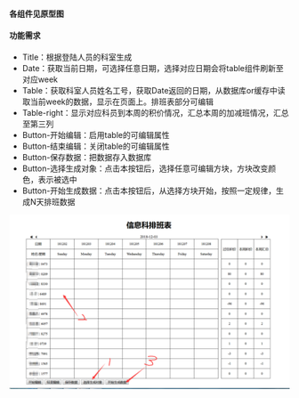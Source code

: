 #### 各组件见原型图

#### 功能需求
- Title：根据登陆人员的科室生成
- Date：获取当前日期，可选择任意日期，选择对应日期会将table组件刷新至对应week
- Table：获取科室人员姓名工号，获取Date返回的日期，从数据库or缓存中读取当前week的数据，显示在页面上。排班表部分可编辑
- Table-right：显示对应科员到本周的积价情况，汇总本周的加减班情况，汇总至第三列
- Button-开始编辑：启用table的可编辑属性
- Button-结束编辑：关闭table的可编辑属性
- Button-保存数据：把数据存入数据库
- Button-选择生成对象：点击本按钮后，选择任意可编辑方块，方块改变颜色，表示被选中
- Button-开始生成数据：点击本按钮后，从选择方块开始，按照一定规律，生成N天排班数据
  
![image](https://github.com/fe08/workScheduleSystem/blob/dev/%E5%8E%9F%E5%9E%8B/%E7%A4%BA%E6%84%8F%E5%9B%BE1.png)

